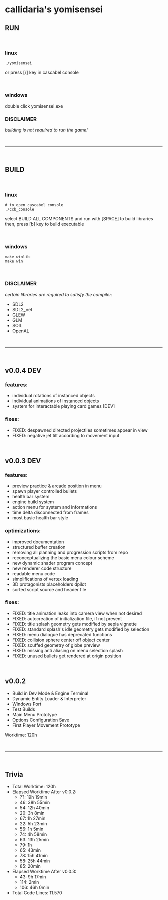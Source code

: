 # callidaria's yomisensei

## RUN

<br>

### linux
```
./yomisensei
```
or press [r] key in cascabel console

<br>

### windows
double click yomisensei.exe

### DISCLAIMER
*building is not required to run the game!*

<br>

***

<br>

## BUILD

<br>

### linux
```
# to open cascabel console
./ccb_console
```
select BUILD ALL COMPONENTS and run with [SPACE] to build libraries \
then, press [b] key to build executable

<br>

### windows
```
make winlib
make win
```

<br>

### DISCLAIMER
*certain libraries are required to satisfy the compiler:*
- SDL2
- SDL2_net
- GLEW
- GLM
- SOIL
- OpenAL

<br>

***

<br>

## v0.0.4 DEV

### features:
- individual rotations of instanced objects
- individual animations of instanced objects
- system for interactable playing card games [DEV]

### fixes:
- FIXED: despawned directed projectiles sometimes appear in view
- FIXED: negative jet tilt according to movement input

<br>

## v0.0.3 DEV

### features:
- preview practice & arcade position in menu
- spawn player controlled bullets
- health bar system
- engine build system
- action menu for system and informations
- time delta disconnected from frames
- most basic health bar style

### optimizations:
- improved documentation
- structured buffer creation
- removing all planning and progression scripts from repo
- reconceptualizing the basic menu colour scheme
- new dynamic shader program concept
- new renderer code structure
- readable menu code
- simplifications of vertex loading
- 3D protagonists placeholders dpilot
- sorted script source and header file

### fixes:
- FIXED: title animation leaks into camera view when not desired
- FIXED: autocreation of initialization file, if not present
- FIXED: title splash geometry gets modified by sepia vignette
- FIXED: standard splash's idle geometry gets modified by selection
- FIXED: menu dialogue has deprecated functions
- FIXED: collision sphere center off object center
- FIXED: scuffed geometry of globe preview
- FIXED: missing anti aliasing on menu selection splash
- FIXED: unused bullets get rendered at origin position

<br>

## v0.0.2
- Build in Dev Mode & Engine Terminal
- Dynamic Entity Loader & Interpreter
- Windows Port
- Test Builds
- Main Menu Prototype
- Options Configuration Save
- First Player Movement Prototype

Worktime: 120h

<br>

***

<br>

## Trivia
- Total Worktime: 120h
- Elapsed Worktime After v0.0.2:
	+ ??: 19h 19min
	+ 46: 38h 55min
	+ 54: 12h 40min
	+ 20: 3h 8min
	+ 67: 1h 27min
	+ 22: 5h 23min
	+ 56: 1h 5min
	+ 74: 4h 58min
    + 63: 13h 25min
	+ 79: 1h
	+ 65: 43min
	+ 78: 15h 41min
	+ 58: 25h 44min
	+ 85: 20min
- Elapsed Worktime After v0.0.3:
	+ 43: 9h 17min
	+ 114: 2min
	+ 106: 46h 0min
- Total Code Lines: 11.570